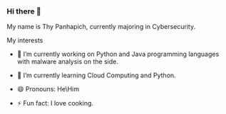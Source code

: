 ### Hi there 👋

My name is Thy Panhapich, currently majoring in Cybersecurity.

My interests

- 🔭 I’m currently working on Python and Java programming languages with malware analysis on the side.

- 🌱 I’m currently learning Cloud Computing and Python.

- 😄 Pronouns: He\Him

- ⚡ Fun fact: I love cooking.


